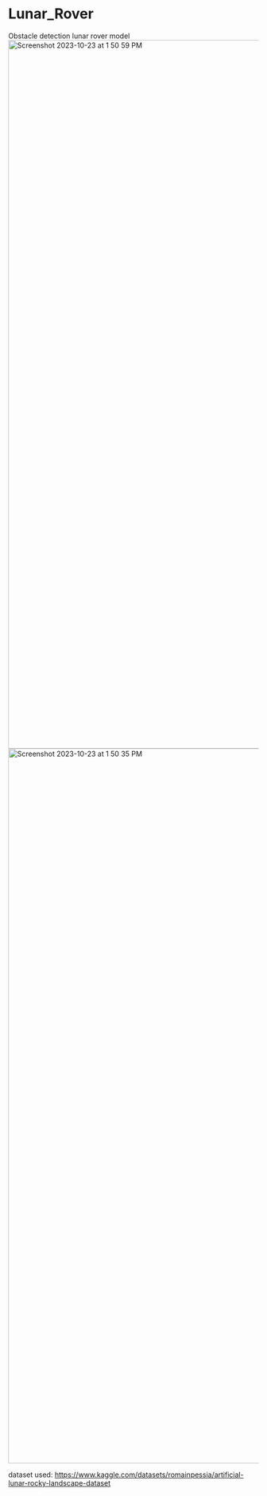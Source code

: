 # Lunar_Rover
 Obstacle detection lunar rover model
<img width="1426" alt="Screenshot 2023-10-23 at 1 50 59 PM" src="https://github.com/shubh1176/Lunar_Rover/assets/90206013/7d441e15-56ff-48b6-8c38-6383e57554a9">
<img width="1439" alt="Screenshot 2023-10-23 at 1 50 35 PM" src="https://github.com/shubh1176/Lunar_Rover/assets/90206013/9883649b-0b61-4ee0-ac56-92729869f2c9">

dataset used: https://www.kaggle.com/datasets/romainpessia/artificial-lunar-rocky-landscape-dataset

